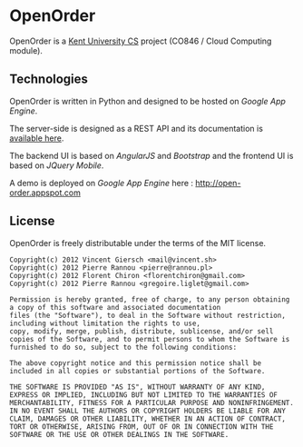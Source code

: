 OpenOrder
=========

OpenOrder is a [Kent University CS](http://cs.kent.ac.uk) project (CO846 / Cloud Computing module).

Technologies
--------

OpenOrder is written in Python and designed to be hosted on *Google App Engine*.

The server-side is designed as a REST API and its documentation is [available here](http://gierschv.github.com/OpenOrder/).

The backend UI is based on *AngularJS* and *Bootstrap* and the frontend UI is based on *JQuery Mobile*.

A demo is deployed on *Google App Engine* here : http://open-order.appspot.com

License
--------

OpenOrder is freely distributable under the terms of the MIT license.

```
Copyright(c) 2012 Vincent Giersch <mail@vincent.sh>
Copyright(c) 2012 Pierre Rannou <pierre@rannou.pl>
Copyright(c) 2012 Florent Chiron <florentchiron@gmail.com>
Copyright(c) 2012 Pierre Rannou <gregoire.liglet@gmail.com>

Permission is hereby granted, free of charge, to any person obtaining a copy of this software and associated documentation
files (the "Software"), to deal in the Software without restriction, including without limitation the rights to use,
copy, modify, merge, publish, distribute, sublicense, and/or sell copies of the Software, and to permit persons to whom the Software is furnished to do so, subject to the following conditions:

The above copyright notice and this permission notice shall be included in all copies or substantial portions of the Software.

THE SOFTWARE IS PROVIDED "AS IS", WITHOUT WARRANTY OF ANY KIND, EXPRESS OR IMPLIED, INCLUDING BUT NOT LIMITED TO THE WARRANTIES OF MERCHANTABILITY, FITNESS FOR A PARTICULAR PURPOSE AND NONINFRINGEMENT. IN NO EVENT SHALL THE AUTHORS OR COPYRIGHT HOLDERS BE LIABLE FOR ANY CLAIM, DAMAGES OR OTHER LIABILITY, WHETHER IN AN ACTION OF CONTRACT, TORT OR OTHERWISE, ARISING FROM, OUT OF OR IN CONNECTION WITH THE SOFTWARE OR THE USE OR OTHER DEALINGS IN THE SOFTWARE.
```